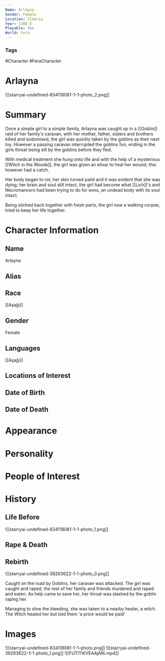 ```yaml
---
Name: Arlayna
Gender: Female
Location: Ilmaria
Year: 1300 E
Playable: Yes
World: Fera
---
```


### Tags
#Character #FeraCharacter

# Arlayna
![[starryai-undefined-834118081-1-1-photo_2.png]]
# Summary
Once a simple girl to a simple family, Arlayna was caught up in a [[Goblin]] raid of her family's caravan, with her mother, father, sisters and brothers killed and sodomised, the girl was quickly taken by the goblins as their next toy. However a passing caravan interrupted the goblins fun, ending in the girls throat being slit by the goblins before they fled.

With medical treatment she hung onto life and with the help of a mysterious [[Witch in the Woods]], the girl was given an elixar to heal her wound, this however had a catch.

Her body began to rot, her skin turned palid and it was evident that she was dying; her brain and soul still intact, the girl had become what [[Lich]]'s and Necromancers had been trying to do for eons, an undead body with its soul intact.

Being stiched back together with fresh parts, the girl now a walking corpse, tried to keep her life together.

# Character Information

## Name
Arlayna

## Alias

## Race
[[Aşağı]]

## Gender
Female

## Languages
[[Aşağı]]

## Locations of Interest

## Date of Birth

## Date of Death

# Appearance

# Personality

# People of Interest

# History
## Life Before
![[starryai-undefined-834118081-1-1-photo_1.png]]

## Rape & Death

## Rebirth
![[starryai-undefined-39263622-1-1-photo_0.png]]

Caught on the road by Goblins, her caravan was attacked. The girl was caught and raped, the rest of her family and friends murdered and raped and eaten. As help came to save her, her throat was slashed by the goblin raping her.

Managing to slow the bleeding, she was taken to a nearby healer, a witch. The Witch healed her but told them 'a price would be paid'

# Images
![[starryai-undefined-834118081-1-1-photo.png]]
![[starryai-undefined-39263622-1-1-photo_1.png]]
![[FUTlTiKVEAAjARi.mp4]]